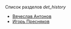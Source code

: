 Список разделов *det_history*

* [Вячеслав Антонов](Вячеслав%20Антонов)
* [Игорь Пресняков](Игорь%20Пресняков)